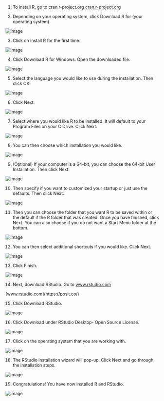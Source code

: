 1. To install R, go to cran.r-project.org
[cran.r-project.org](https://cran.r-project.org/)

2. Depending on your operating system, click Download R for (your operating system).

![image](https://github.com/Gauravsingh-work/Basics_of_R/assets/101575355/bd46db8a-5528-46b5-8c96-6e33f4f9ac47)

3. Click on install R for the first time.

![image](https://github.com/Gauravsingh-work/Basics_of_R/assets/101575355/5260d932-77b2-481a-9dcc-139663296875)

4. Click Download R for Windows. Open the downloaded file.

![image](https://github.com/Gauravsingh-work/Basics_of_R/assets/101575355/abcadde0-aa81-4002-8909-05bb7e77167b)

5. Select the language you would like to use during the installation. Then click OK.

![image](https://github.com/Gauravsingh-work/Basics_of_R/assets/101575355/4a0918a9-a7d6-46c2-961c-e66de2f148b0)

6. Click Next.

![image](https://github.com/Gauravsingh-work/Basics_of_R/assets/101575355/811f4b30-bbc8-4e88-9380-98613ac9fc42)

7. Select where you would like R to be installed. It will default to your Program Files on your C Drive. Click Next.

![image](https://github.com/Gauravsingh-work/Basics_of_R/assets/101575355/f51b5163-7f3f-42e1-951e-e509feed1fb2)

8. You can then choose which installation you would like.

![image](https://github.com/Gauravsingh-work/Basics_of_R/assets/101575355/c5d45f0b-21c7-407c-8c2b-6b77255f4b8e)

9. (Optional) If your computer is a 64-bit, you can choose the 64-bit User Installation. Then click Next.

![image](https://github.com/Gauravsingh-work/Basics_of_R/assets/101575355/dad5adff-19ef-48e7-94bb-ff2258ae969e)

10. Then specify if you want to customized your startup or just use the defaults. Then click Next.

![image](https://github.com/Gauravsingh-work/Basics_of_R/assets/101575355/ca130988-675d-47f1-ab03-663f838afd07)

11. Then you can choose the folder that you want R to be saved within or the default if the R folder that was created.  Once you have finished, click Next.
You can also choose if you do not want a Start Menu folder at the bottom.

![image](https://github.com/Gauravsingh-work/Basics_of_R/assets/101575355/4eb7b1e9-1e65-4307-901c-4961232916d4)

12. You can then select additional shortcuts if you would like. Click Next.

![image](https://github.com/Gauravsingh-work/Basics_of_R/assets/101575355/6391675c-7f00-4e19-9675-9897918a3ed0)

13. Click Finish.

![image](https://github.com/Gauravsingh-work/Basics_of_R/assets/101575355/a91ef7be-94af-4b24-a1e1-12b1a15ec4a0)

14. Next, download RStudio. Go to www.rstudio.com

  [www.rstudio.com](https://posit.co/)

15. Click Download RStudio.

![image](https://github.com/Gauravsingh-work/Basics_of_R/assets/101575355/6de50640-f522-4148-b336-8bfa025b7986)

16. Click Download under RStudio Desktop- Open Source License.

![image](https://github.com/Gauravsingh-work/Basics_of_R/assets/101575355/37974a4c-7fd4-4c1e-add2-fe16331ec762)

17. Click on the operating system that you are working with.

![image](https://github.com/Gauravsingh-work/Basics_of_R/assets/101575355/88bfda4d-1228-48eb-b531-fcde650e4b4a)

18. The RStudio installation wizard will pop-up. Click Next and go through the installation steps.

![image](https://github.com/Gauravsingh-work/Basics_of_R/assets/101575355/44d62678-4916-436e-bd8f-d508b4f62eae)

19. Congratulations! You have now installed R and RStudio.

![image](https://github.com/Gauravsingh-work/Basics_of_R/assets/101575355/0d8ad39f-b49d-4164-9301-285bdb39acfa)

